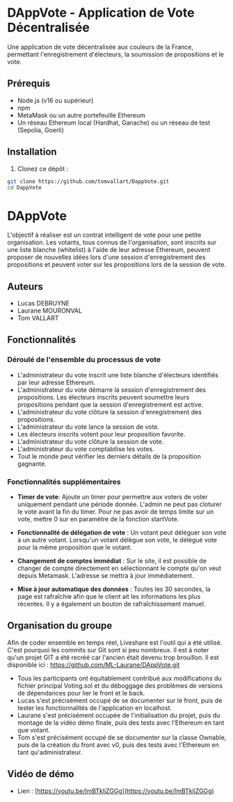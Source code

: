# DAppVote - Application de Vote Décentralisée

Une application de vote décentralisée aux couleurs de la France, permettant l'enregistrement d'électeurs, la soumission de propositions et le vote.

## Prérequis

- Node.js (v16 ou supérieur)
- npm
- MetaMask ou un autre portefeuille Ethereum
- Un réseau Ethereum local (Hardhat, Ganache) ou un réseau de test (Sepolia, Goerli)

## Installation

1. Clonez ce dépôt :
```bash
git clone https://github.com/tomvallart/DappVote.git
cd DappVote
```

# DAppVote
L'objectif à réaliser est un contrat intelligent de vote pour une petite organisation. Les votants, tous connus de l'organisation, sont inscrits sur une liste blanche (whitelist) à l'aide de leur adresse Ethereum, peuvent proposer de nouvelles idées lors d'une session d'enregistrement des propositions et peuvent voter sur les propositions lors de la session de vote.

## Auteurs
- Lucas DEBRUYNE
- Laurane MOURONVAL
- Tom VALLART

## Fonctionnalités
### Déroulé de l'ensemble du processus de vote
- L'administrateur du vote inscrit une liste blanche d'électeurs identifiés par leur adresse Ethereum.
- L'administrateur du vote démarre la session d'enregistrement des propositions.
Les électeurs inscrits peuvent soumettre leurs propositions pendant que la session d'enregistrement est active.
- L'administrateur du vote clôture la session d'enregistrement des propositions.
- L'administrateur du vote lance la session de vote.
- Les électeurs inscrits votent pour leur proposition favorite.
- L'administrateur du vote clôture la session de vote.
- L'administrateur du vote comptabilise les votes.
- Tout le monde peut vérifier les derniers détails de la proposition gagnante.

### Fonctionnalités supplémentaires
- **Timer de vote**: Ajoute un timer pour permettre aux voters de voter uniquement pendant une période donnée. L'admin ne peut pas cloturer le vote avant la fin du timer. Pour ne pas avoir de temps limite sur un vote, mettre 0 sur en paramètre de la fonction startVote.

- **Fonctionnalité de délégation de vote** : Un votant peut déléguer son vote à un autre votant. Lorsqu'un votant délègue son vote, le délégué vote pour la même proposition que le votant.

- **Changement de comptes immédiat** : Sur le site, il est possible de changer de compte directement en sélectionnant le compte qu'on veut depuis Metamask. L'adresse se mettra à jour immédiatement.

- **Mise à jour automatique des données** : Toutes les 30 secondes, la page est rafraîchie afin que le client ait les informations les plus récentes. Il y a également un bouton de rafraîchissement manuel.
 
## Organisation du groupe
Afin de coder ensemble en temps réel, Liveshare est l'outil qui a été utilisé. C'est pourquoi les commits sur Git sont si peu nombreux. Il est à noter qu'un projet GIT a été recréé car l'ancien était devenu trop brouillon. Il est disponible ici : https://github.com/ML-Laurane/DAppVote.git

- Tous les participants ont équitablement contribué aux modifications du fichier principal Voting.sol et du déboggage des problèmes de versions de dépendances pour lier le front et le back.
- Lucas s'est précisément occupé de se documenter sur le front, puis de tester les fonctionnalités de l'application en localhost.
- Laurane s'est précisément occupée de l'initialisation du projet, puis du montage de la vidéo démo finale, puis des tests avec l'Ethereum en tant que votant.
- Tom s'est précisément occupé de se documenter sur la classe Ownable, puis de la création du front avec v0, puis des tests avec l'Ethereum en tant qu'administrateur.

## Vidéo de démo
- Lien : [https://youtu.be/lmBTkljZGGg](https://youtu.be/lmBTkljZGGg)
